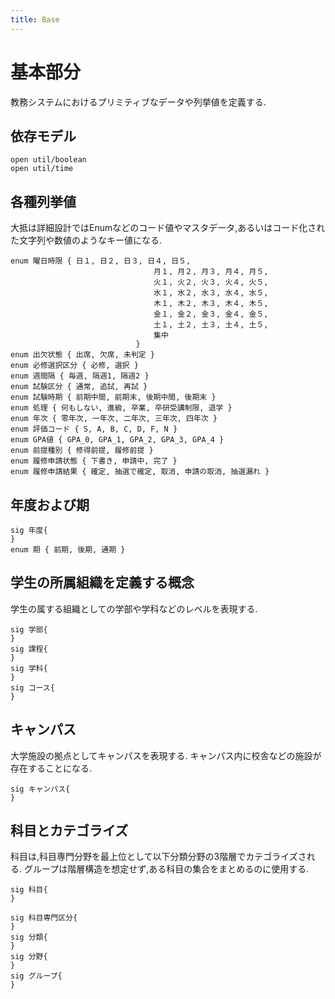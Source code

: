 ```yaml
---
title: Base
---
```


# 基本部分

教務システムにおけるプリミティブなデータや列挙値を定義する.

## 依存モデル

```alloy
open util/boolean
open util/time
```

## 各種列挙値

大抵は詳細設計ではEnumなどのコード値やマスタデータ,あるいはコード化された文字列や数値のようなキー値になる.

```alloy
enum 曜日時限 { 日１, 日２, 日３, 日４, 日５,
								月１, 月２, 月３, 月４, 月５,
								火１, 火２, 火３, 火４, 火５,
								水１, 水２, 水３, 水４, 水５,
								木１, 木２, 木３, 木４, 木５,
								金１, 金２, 金３, 金４, 金５,
								土１, 土２, 土３, 土４, 土５,
								集中
							}
enum 出欠状態 { 出席, 欠席, 未判定 }
enum 必修選択区分 { 必修, 選択 }
enum 週間隔 { 毎週, 隔週1, 隔週2 }
enum 試験区分 { 通常, 追試, 再試 }
enum 試験時期 { 前期中間, 前期末, 後期中間, 後期末 }
enum 処理 { 何もしない, 進級, 卒業, 卒研受講制限, 退学 }
enum 年次 { 零年次, 一年次, 二年次, 三年次, 四年次 }
enum 評価コード { S, A, B, C, D, F, N }
enum GPA値 { GPA_0, GPA_1, GPA_2, GPA_3, GPA_4 }
enum 前提種別 { 修得前提, 履修前提 }
enum 履修申請状態 { 下書き, 申請中, 完了 }
enum 履修申請結果 { 確定, 抽選で確定, 取消, 申請の取消, 抽選漏れ }
```

## 年度および期

```alloy
sig 年度{
}
enum 期 { 前期, 後期, 通期 }
```

## 学生の所属組織を定義する概念

学生の属する組織としての学部や学科などのレベルを表現する.

```alloy
sig 学部{
}
sig 課程{
}
sig 学科{
}
sig コース{
}
```

## キャンパス

大学施設の拠点としてキャンパスを表現する.
キャンパス内に校舎などの施設が存在することになる.

```alloy
sig キャンパス{
}
```

## 科目とカテゴライズ

科目は,科目専門分野を最上位として以下分類分野の3階層でカテゴライズされる.
グループは階層構造を想定せず,ある科目の集合をまとめるのに使用する.

```alloy
sig 科目{
}

sig 科目専門区分{
}
sig 分類{
}
sig 分野{
}
sig グループ{
}
```
